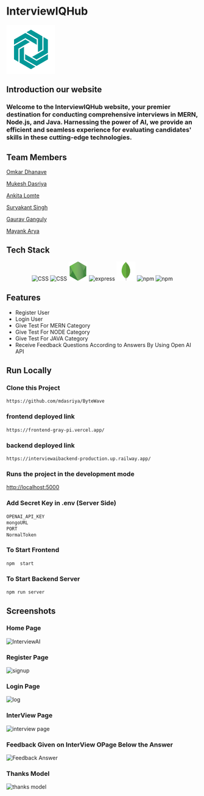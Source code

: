# InterviewIQHub


  <img src="frontend\src\logo.png" alt="Your Image" style="display: flex; text-align: center;">

 
 


## Introduction our website


<h3>Welcome to the InterviewIQHub website, your premier destination for conducting comprehensive interviews in MERN, Node.js, and Java. Harnessing the power of AI, we provide an efficient and seamless experience for evaluating candidates' skills in these cutting-edge technologies.</h3>

## Team Members

 [Omkar Dhanave](https://github.com/omkar231098) 
 
 [Mukesh Dasriya](https://github.com/mdasriya) 
 
 [Ankita Lomte](https://github.com/lomteankita) 
 
 [Suryakant Singh](https://github.com/clrsurya11) 
 
 [Gaurav Ganguly](https://github.com/Gaurav000001)

 [Mayank Arya](https://github.com/Mayank-Arya)
 
 





## Tech Stack
<p align = "center">
<img src="https://github.com/mdasriya/ByteWave/assets/109202596/71ecdde7-137d-4d43-882c-774df3096d47" alt="CSS" width="50" height="55"/>
<img src="https://github.com/mdasriya/ByteWave/assets/109202596/66af71bf-f144-4b18-8c02-a192d9a0f247" alt="CSS" width="50" height="55"/>
<img src="https://raw.githubusercontent.com/PrinceCorwin/Useful-tech-icons/main/images/nodejs.png" alt="nodejs" width="50" height="50"/>
<img src="https://res.cloudinary.com/kc-cloud/images/f_auto,q_auto/v1651772163/expressjslogo/expressjslogo.webp?_i=AA" alt="express" width="50" height="50"/>
 <img src="https://raw.githubusercontent.com/PrinceCorwin/Useful-tech-icons/main/images/mongodb-leaf.png" alt="mongo" width="50" height="50"/> 
<img src="https://user-images.githubusercontent.com/25181517/121401671-49102800-c959-11eb-9f6f-74d49a5e1774.png" alt="npm" width="50" height="50"/>
<img src="https://github.com/mdasriya/ByteWave/assets/109202596/4fa8c924-b4b9-4530-9f1c-93b0bca75931" alt="npm" width="50" height="50"/>  
</p>


## Features 
- Register User
- Login User
- Give Test For MERN Category
-  Give Test For NODE Category
-   Give Test For JAVA Category
-   Receive Feedback Questions According to Answers By Using Open AI API

## Run Locally
### Clone this Project

```
https://github.com/mdasriya/ByteWave
```
### frontend deployed link

```
https://frontend-gray-pi.vercel.app/
```
### backend deployed link

```
https://interviewaibackend-production.up.railway.app/
```

### Runs the project in the development mode

[http://localhost:5000](http://localhost:5000)


### Add Secret Key in .env (Server Side)

```
OPENAI_API_KEY
mongoURL
PORT
NormalToken
```

### To Start Frontend

```
npm  start
```
### To Start Backend Server

```
npm run server
```

## Screenshots
### Home Page




![InterviewAI](https://github.com/mdasriya/ByteWave/assets/109202596/a8eccf7f-5ae0-427e-bb0b-18dac796fd69)



### Register Page


![signup](https://github.com/mdasriya/ByteWave/assets/109202596/ceb9e43d-abf0-4635-a698-81b1c7e80d3d)

### Login Page


![log](https://github.com/mdasriya/ByteWave/assets/109202596/ceff53b0-4dd9-44ed-8470-d27119a6872e)

### InterView Page

![interview page](https://github.com/mdasriya/ByteWave/assets/109202596/69e3879a-0828-4470-996e-a32b3a9c96c2)

### Feedback Given on InterView OPage Below the Answer



![Feedback Answer](https://github.com/mdasriya/ByteWave/assets/109202596/11b14de5-c42b-4897-a742-9ad2285d6e56)

### Thanks Model


![thanks model](https://github.com/mdasriya/ByteWave/assets/109202596/c90d06ce-da91-45c6-9dfa-aa022342f8dc)




